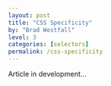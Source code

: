 ```yaml
---
layout: post
title: "CSS Specificity"
by: "Brad Westfall"
level: 3
categories: [selectors]
permalink: /css-specificity
---
```


Article in development...